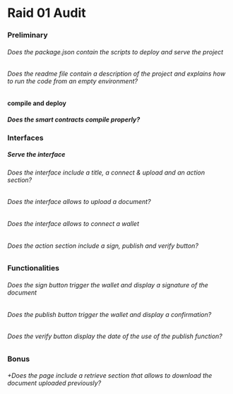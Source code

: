 # Raid 01 Audit

### Preliminary

###### Does the package.json contain the scripts to deploy and serve the project 

###### Does the readme file contain a description of the project and explains how to run the code from an empty environment? 

#### compile and deploy

##### Does the smart contracts compile properly?

### Interfaces 

##### Serve the interface

###### Does the interface include a title, a connect & upload and an action section?

###### Does the interface allows to upload a document?

###### Does the interface allows to connect a wallet

###### Does the action section include a sign, publish and verify button?

### Functionalities 

###### Does the sign button trigger the wallet and display a signature of the document

###### Does the publish button trigger the wallet and display a confirmation?

###### Does the verify button display the date of the use of the publish function?

### Bonus 

###### +Does the page include a retrieve section that allows to download the document uploaded previously?